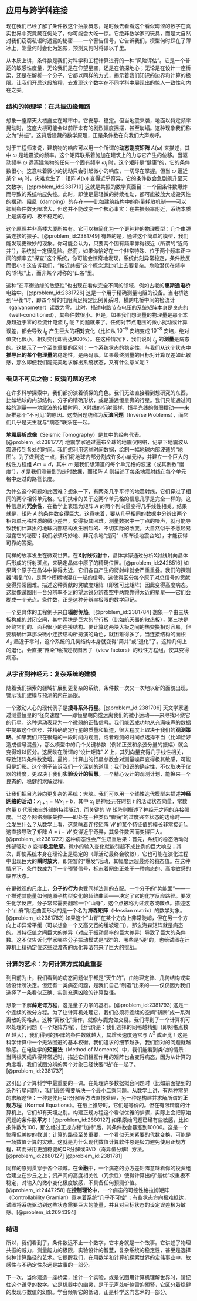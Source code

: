 ## 应用与跨学科连接

现在我们已经了解了条件数这个抽象概念，是时候去看看这个看似晦涩的数字在真实世界中究竟藏在何处了。你可能会大吃一惊。它绝非数学家的玩具，而是大自然对我们窃窃私语时透露的秘密——一个警告信号，它告诉我们，模型何时踩在了薄冰上，测量何时会化为泡影，预测又何时将谬以千里。

从本质上讲，条件数是我们对科学和工程计算进行的一种“风险评估”。它是一个普适的敏感性度量，无论我们是在仰望星空，还是在俯探地心；无论是在设计一座桥梁，还是在解析一个分子，它都以同样的方式，揭示着我们知识的边界和计算的极限。让我们开启这段旅程，去发现这个数字在不同学科中展现出的惊人一致性和内在之美。

### 结构的物理学：在共振边缘舞蹈

想象一座摩天大楼矗立在城市中。它安静、稳定。但当地震来袭，地面以特定频率晃动时，这座大楼可能会以前所未有的剧烈幅度摇摆，甚至崩塌。这种现象我们称之为“共振”。这背后隐藏的数学原理，正是条件数在向我们大声疾呼。

对于工程师来说，建筑物的响应可以用一个所谓的**动态刚度矩阵** $A(\omega)$ 来描述，其中 $\omega$ 是地震波的频率。这个矩阵联系着施加在建筑上的力与它产生的位移。当驱动频率 $\omega$ 远离建筑物的任何一个固有频率 $\omega_j$ 时，这个矩阵是“健康”的，它的条件数很小。这意味着微小的扰动只会引起微小的响应，一切尽在掌握。但当 $\omega$ 逼近某个 $\omega_j$ 时，灾难发生了：矩阵 $A(\omega)$ 变得近乎奇异，它的条件数会急剧飙升至天文数字。[@problem_id:2381710] 这就是共振的数学真面目：一个因条件数爆炸而导致的系统响应失控。此时，即使是最轻微的持续推动，都可能被放大成毁灭性的摆动。阻尼（damping）的存在——比如建筑结构中的能量耗散机制——可以抑制条件数无限增大，但这并不能改变一个核心事实：在共振频率附近，系统本质上是病态的、极不稳定的。

这个原理并非高楼大厦所独有。它可以被简化为一个更纯粹的物理模型：几个由弹簧连接的振子。[@problem_id:2381749] 有趣的是，通过这个简单的模型，我们能发现更微妙的现象。你可能会认为，只要两个固有频率靠得很近（所谓的“近简并”），系统就一定很危险。然而，如果你恰好在一个非常特殊、位于两个频率正中间的频率去“探查”这个系统，你可能会惊奇地发现，系统此刻异常稳定，条件数反而很小！这告诉我们，“接近共振”这个概念远比听上去要复杂。危险潜伏在频率的“斜坡”上，而非某个对称的“山谷”里。

这种“在平衡边缘的敏感性”也出现在看似完全不同的领域，例如古老的**惠斯通电桥**电路中。[@problem_id:2381726] 这是一个用于精确测量电阻的设备。当电桥达到“平衡”时，即四个臂的电阻满足特定比例关系时，横跨电桥中间的检流计（galvanometer）读数为零。此时，描述电路节点电压的系统矩阵本身是良态的（well-conditioned），其条件数很小。但是，如果我们想测量的物理量是那个本身趋近于零的检流计电流 $I_g$ 呢？问题就来了。任何对节点电压的微小扰动或计算误差，都会导致 $I_g$ 产生巨大的**相对**变化（比如从 $10^{-9}$ 安培变成 $10^{-8}$ 安培，绝对值变化很小，相对变化却高达900%）。在这种情况下，我们说对 $I_g$ 的**测量**是病态的。这揭示了一个至关重要的区别：一个系统状态的稳定性，与我们从这个状态中**推导出的某个物理量**的稳定性，是两码事。如果最终测量的目标对计算误差如此敏感，那么即便我们能完美地求解出系统状态，又有什么意义呢？

### 看见不可见之物：反演问题的艺术

在许多科学探索中，我们都扮演着侦探的角色。我们无法直接看到想研究的东西，比如地球的内部结构、分子的精确形状，或是遥远恒星旁的行星。我们只能通过间接的测量——地震波的传播时间、X射线的衍射图样、恒星光线的微弱摆动——来反推那个“不可见”的原因。这类问题统称为**反演问题**（Inverse Problems），而它们几乎是天生就与“病态”联系在一起。

**地震层析成像**（Seismic Tomography）是其中的经典代表。[@problem_id:2381777] 地震学家通过遍布全球的地震仪网络，记录下地震波从震源传到各处的时间。我们想利用这些时间数据，绘制一幅地球内部波速的“地图”。为了做到这一点，我们将地球内部分割成许多小单元格，并建立一个巨大的线性方程组 $Am = d$，其中 $m$ 是我们想知道的每个单元格的波速（或其倒数“慢度”），$d$ 是我们测量到的走时数据，而矩阵 $A$ 则描述了每条地震射线在每个单元格中走过的路径长度。

为什么这个问题如此困难？想象一下，有两条几乎平行的地震射线，它们穿过了相同的两个相邻单元格。它们携带的关于这两个单元格的信息几乎是完全一样的。这种信息的**冗余性**，在数学上表现为矩阵 $A$ 的两个列向量变得几乎线性相关。结果就是，矩阵 $A$ 的条件数变得巨大。这意味着，要从几乎相同的数据中分辨出两个相邻单元格性质的微小差异，变得极其困难。测量数据中一丁点的噪声，就可能导致我们计算出的地球内部结构发生剧烈的、不切实际的改变。大自然似乎不愿轻易泄露它的秘密；我们必须巧妙地、非冗余地“提问”（即布设地震台站），才能获得可靠的答案。

同样的故事发生在微观世界。在**X射线衍射**中，晶体学家通过分析X射线射向晶体后形成的衍射斑点，来确定晶体中原子的精确位置。[@problem_id:2428516] 如果两个原子在晶体中靠得太近，它们各自产生的衍射峰就会严重重叠。我们的探测器“看到”的，是两个模糊地混在一起的信号。这使得区分每个原子对总信号的贡献变得异常困难。描述这种贡献的灵敏度矩阵（即雅可比矩阵）因此变得高度病态。这就像试图用一台分辨率不足的望远镜分辨夜空中两颗靠得太近的星星——它们会糊成一个光点。条件数，正是这种分辨率极限的数学印记。

一个更具体的工程例子来自**辐射传热**。[@problem_id:2381784] 想象一个由三块板构成的封闭空间，其中两块是巨大的平行板（比如航天器的散热板），第三块是环绕它们的、面积很小的连接结构。要计算这两块大板之间的热交换相对容易，但要精确计算那块微小连接结构所扮演的角色，就困难得多了。当连接结构的面积 $A_3$ 趋近于零时，这个系统的几何结构本身就变得“简并”或“退化”了。这种几何上的退化，会直接“传染”给描述视图因子（view factors）的线性方程组，使其变得病态。

### 从宇宙到神经元：复杂系统的建模

随着我们探索的疆域扩展到更复杂的系统，条件数一次又一次地以新的面貌出现，警示我们建模与预测的内在局限。

一个激动人心的现代例子是**搜寻系外行星**。[@problem_id:2381706] 天文学家通过测量恒星的“径向速度”——即恒星朝向或远离我们的微小运动——来寻找环绕它的行星。这种运动表现为一个微弱的正弦信号。我们能否成功地从充满噪声的数据中提取这个信号，并精确确定行星的质量和轨道，很大程度上取决于我们的**观测策略**。如果我们只在很短的一段时间内观测，或者观测的时间点选择不当（比如恰好造成信号混叠），那么模型中的几个关键参数（例如正弦和余弦分量的振幅）就会变得难以区分。这反映在所谓的“设计矩阵” $X$ 上，其列向量变得几乎线性相关，导致矩阵条件数激增。最终，计算出的行星参数会对测量噪声变得极其敏感，可能只是幻影。这个例子告诉我们一个深刻的道理：我们知识的确定性，不仅取决于仪器的精度，更取决于我们**实验设计的智慧**。一个精心设计的观测计划，能换来一个良态的、稳健的求解过程。

让我们把目光转向更复杂的系统：大脑。我们可以用一个线性迭代模型来描述**神经网络的活动**：$x_{t+1} = W x_t + b$，其中 $x_t$ 是神经元在时刻 $t$ 的活动状态向量，常数向量 $b$ 代表来自外部的持续驱动，而关键的 $W$ 矩阵则描述了神经元之间的连接强度。当这个网络濒临失控——即处在一种类似“癫痫”的过度兴奋状态的边缘时——会发生什么？从数学上看，这意味着连接矩阵 $W$ 的某个特征值的模长非常接近1。这直接导致了矩阵 $A = I - W$ 变得近乎奇异，其条件数因而变得巨大。[@problem_id:2381722] 这种病态性会产生双重后果：首先，系统的稳态活动对外部驱动 $b$ 变得**极度敏感**，微小的输入变化就能引起不成比例的巨大响应；其次，即使系统本身在理论上是稳定的（即活动最终会收敛），它也可能在演化过程中出现巨大的**瞬时放大**，即短暂的“爆发”活动，其幅度远超最终的稳态值。在这种情况下，条件数成为了一个预警信号，标志着网络正处于一种病态的、高度敏感的临界状态。

在更微观的尺度上，**分子的行为**也受同样法则的支配。一个分子的“势能面”——一个描述其能量如何随原子构型变化的超维曲面——决定了它的化学反应路径。要发生化学反应，分子常常需要翻越一个“山脊”，这个点被称为过渡态或鞍点。描述这个“山脊”附近曲面形状的是一个名为**海森矩阵**（Hessian matrix）的数学对象。[@problem_id:2381762] 如果这个“山脊”在某个方向上非常陡峭，但在另一个方向上却异常平缓（可以想象一个又高又宽的缓坡垭口），那么海森矩阵就是病态的。其特征值之间巨大的差异（对应于振动频率的巨大差异）导致了巨大的条件数。这不仅告诉化学家哪些分子振动模式是“软”的、哪些是“硬”的，也给试图在计算机上精确定位这些过渡态的优化算法带来了巨大的挑战。

### 计算的艺术：为何计算方式如此重要

到目前为止，我们看到的病态问题似乎都是“天生的”，由物理定律、几何结构或实验设计所决定。但还有一类病态问题，是我们自己“制造”出来的——仅仅因为我们选择了一条看似正确、实则充满凶险的计算路径。

想象一下解**薛定谔方程**，这是量子力学的基石。[@problem_id:2381793] 这是一个连续的微分方程。为了让计算机处理它，我们必须将连续的空间“斩断”成一系列离散的网格点。这种“离散化”操作，就像与魔鬼做交易。我们得到了一个计算机可以处理的问题（一个矩阵方程），但代价是：我们选择的网格越精细（即网格点数 $N$ 越大），我们得到的矩阵的条件数就越大，其增长速度通常与 $N^2$ 成正比！这是科学计算中一个无法回避的基本权衡。我们追求的细节越多，我们面对的问题就越敏感。在电磁学的**矩量法**（Method of Moments）中，我们能看到类似的情景：当两根天线靠得非常近时，描述它们相互作用的矩阵也会变得病态，因为从计算的角度看，我们试图分辨的两个对象已经快要“粘”在一起了。[@problem_id:2381737]

这引出了计算科学中最重要的一课。在处理许多数据拟合问题时（比如前面提到的系外行星问题），我们最终需要解决一个最小二乘问题。从数学上讲，有两种常见的求解途径：一种是使用QR分解等方法直接处理，另一种是构建并求解所谓的**正规方程**（Normal Equations）。在纸上推导时，它们是等价的。但在有限精度的计算机上，它们却有天壤之别。构建正规方程这个看似优雅的步骤，实际上会把原始问题的条件数**平方**！[@problem_id:2880127] 如果原始问题已经有些敏感，比如条件数为100，那么经过正规方程“加持”后，其条件数会暴涨到10000。这是一个惨痛但美妙的教训：计算的路径至关重要，一个看似无关紧要的代数变换，可能是一场数值计算的灾难。这就是为什么现代数值计算软件总是极力避免使用正规方程，转而采用更加稳健的QR分解或SVD（奇异值分解）方法。[@problem_id:2880127] [@problem_id:2381781]

同样的原则贯穿于各个领域。在**金融**中，一个病态的协方差矩阵意味着你的投资组合建立在沙丘之上；资产间的高度相关性（冗余性）使得计算出的“最优”权重极不稳定，对输入的微小变化极度敏感，不具备任何预测价值。[@problem_id:2447258] 在**控制理论**中，一个病态的可控性格拉姆矩阵（Controllability Gramian）意味着系统“几乎不可控”；有些状态方向极难抵达，试图将系统驱动到这些状态需要巨大的能量，并且对目标状态的设定误差极为敏感。[@problem_id:2694394]

### 结语

所以，我们看到了，条件数远不止一个数字，它本身就是一个故事。它讲述了物理共振的威力，测量能力的极限，实验设计的智慧，复杂系统的稳定性，甚至是选择何种计算路径的艺术。它提醒我们，在用数学和计算机探索世界的宏伟事业中，敏感性与不确定性永远是故事的一部分。

下一次，当你建造一座桥梁，设计一个实验，或是试图用计算机理解世界时，请记住这个谦卑的数字。它是机器中的幽灵，是于无声处听惊雷的预警，它区分着稳健的发现与数值的幻象。学会倾听它的低语，正是科学这门艺术的一部分。